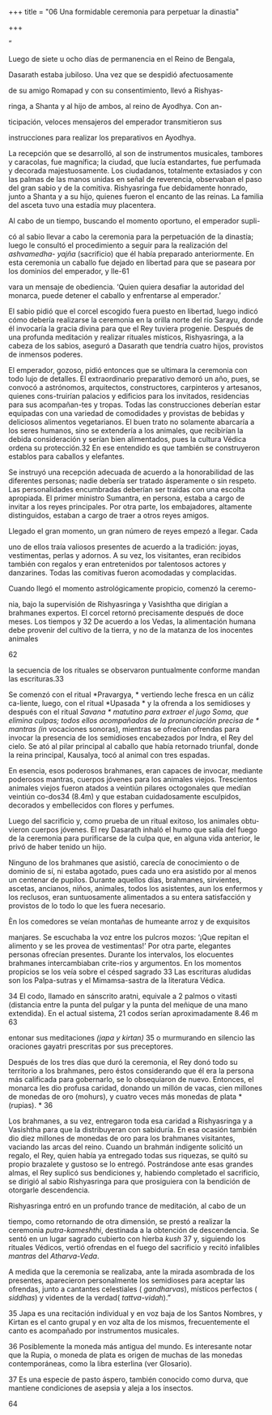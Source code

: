 +++
title = "06 Una formidable ceremonia para perpetuar la dinastia"

+++

“

Luego de siete u ocho días de permanencia en el Reino de Bengala, 

Dasarath estaba jubiloso. Una vez que se despidió afectuosamente 

de su amigo Romapad y con su consentimiento, llevó a Rishyas-

ringa, a Shanta y al hijo de ambos, al reino de Ayodhya. Con an-

ticipación, veloces mensajeros del emperador transmitieron sus 

instrucciones para realizar los preparativos en Ayodhya. 

La recepción que se desarrolló, al son de instrumentos musicales, tambores y caracolas, fue magnífica; la ciudad, que lucía estandartes, fue perfumada y decorada majestuosamente. Los ciudadanos, totalmente extasiados y con las palmas de las manos unidas en señal de reverencia, observaban el paso del gran sabio y de la comitiva. Rishyasringa fue debidamente honrado, junto a Shanta y a su hijo, quienes fueron el encanto de las reinas. La familia del asceta tuvo una estadía muy placentera. 

Al cabo de un tiempo, buscando el momento oportuno, el emperador supli-

có al sabio llevar a cabo la ceremonia para la perpetuación de la dinastía; luego le consultó el procedimiento a seguir para la realización del *ashvamedha*- *yajña* \(sacrificio\) que él había preparado anteriormente. En esta ceremonia un caballo fue dejado en libertad para que se paseara por los dominios del emperador, y lle-61



vara un mensaje de obediencia. ‘Quien quiera desafiar la autoridad del monarca, puede detener el caballo y enfrentarse al emperador.’ 

El sabio pidió que el corcel escogido fuera puesto en libertad, luego indicó cómo debería realizarse la ceremonia en la orilla norte del río Sarayu, donde él invocaría la gracia divina para que el Rey tuviera progenie. Después de una profunda meditación y realizar rituales místicos, Rishyasringa, a la cabeza de los sabios, aseguró a Dasarath que tendría cuatro hijos, provistos de inmensos poderes. 

El emperador, gozoso, pidió entonces que se ultimara la ceremonia con todo lujo de detalles. El extraordinario preparativo demoró un año, pues, se convocó a astrónomos, arquitectos, constructores, carpinteros y artesanos, quienes cons-truirían palacios y edificios para los invitados, residencias para sus acompañan-tes y tropas. Todas las construcciones deberían estar equipadas con una variedad de comodidades y provistas de bebidas y deliciosos alimentos vegetarianos. El buen trato no solamente abarcaría a los seres humanos, sino se extendería a los animales, que recibirían la debida consideración y serían bien alimentados, pues la cultura Védica ordena su protección.32 En ese entendido es que también se construyeron establos para caballos y elefantes. 

Se instruyó una recepción adecuada de acuerdo a la honorabilidad de las diferentes personas; nadie debería ser tratado ásperamente o sin respeto. Las personalidades encumbradas deberían ser traídas con una escolta apropiada. El primer ministro Sumantra, en persona, estaba a cargo de invitar a los reyes principales. Por otra parte, los embajadores, altamente distinguidos, estaban a cargo de traer a otros reyes amigos. 

Llegado el gran momento, un gran número de reyes empezó a llegar. Cada 

uno de ellos traía valiosos presentes de acuerdo a la tradición: joyas, vestimentas, perlas y adornos. A su vez, los visitantes, eran recibidos también con regalos y eran entretenidos por talentosos actores y danzarines. Todas las comitivas fueron acomodadas y complacidas. 

Cuando llegó el momento astrológicamente propicio, comenzó la ceremo-

nia, bajo la supervisión de Rishyasringa y Vasishtha que dirigían a brahmanes expertos. El corcel retornó precisamente después de doce meses. Los tiempos y 32 De acuerdo a los Vedas, la alimentación humana debe provenir del cultivo de la tierra, y no de la matanza de los inocentes animales

62



la secuencia de los rituales se observaron puntualmente conforme mandan las escrituras.33

Se comenzó con el ritual *Pravargya, * vertiendo leche fresca en un cáliz ca-liente, luego, con el ritual *Upasada * y la ofrenda a los semidioses y después con el ritual *Savana * matutino para extraer el jugo Soma, que elimina culpas; todos ellos acompañados de la pronunciación precisa de * mantras \(in* vocaciones sonoras\), mientras se ofrecían ofrendas para invocar la presencia de los semidioses encabezados por Indra, el Rey del cielo. Se ató al pilar principal al caballo que había retornado triunfal, donde la reina principal, Kausalya, tocó al animal con tres espadas. 

En esencia, esos poderosos brahmanes, eran capaces de invocar, mediante poderosos mantras, cuerpos jóvenes para los animales viejos. Trescientos animales viejos fueron atados a veintiún pilares octogonales que medían veintiún co-dos34 \(8.4m\) y que estaban cuidadosamente esculpidos, decorados y embellecidos con flores y perfumes. 

Luego del sacrificio y, como prueba de un ritual exitoso, los animales obtu-vieron cuerpos jóvenes. El rey Dasarath inhaló el humo que salía del fuego de la ceremonia para purificarse de la culpa que, en alguna vida anterior, le privó de haber tenido un hijo. 

Ninguno de los brahmanes que asistió, carecía de conocimiento o de dominio de sí, ni estaba agotado, pues cada uno era asistido por al menos un centenar de pupilos. Durante aquellos días, brahmanes, sirvientes, ascetas, ancianos, niños, animales, todos los asistentes, aun los enfermos y los reclusos, eran suntuosamente alimentados a su entera satisfacción y provistos de lo todo lo que les fuera necesario. 

Èn los comedores se veían montañas de humeante arroz y de exquisitos 

manjares. Se escuchaba la voz entre los pulcros mozos: ‘¡Que repitan el alimento y se les provea de vestimentas\!’ Por otra parte, elegantes personas ofrecían presentes. Durante los intervalos, los elocuentes brahmanes intercambiaban crite-rios y argumentos. En los momentos propicios se los veía sobre el césped sagrado 33 Las escrituras aludidas son los Palpa-sutras y el Mimamsa-sastra de la literatura Védica. 

34 El codo, llamado en sánscrito aratni, equivale a 2 palmos o vitasti \(distancia entre la punta del pulgar y la punta del meñique de una mano extendida\). En el actual sistema, 21 codos serían aproximadamente 8.46 m 63



entonar sus meditaciones *\(japa y kirtan\)* 35 o murmurando en silencio las oraciones gayatri prescritas por sus preceptores. 

Después de los tres días que duró la ceremonia, el Rey donó todo su territorio a los brahmanes, pero éstos considerando que él era la persona más calificada para gobernarlo, se lo obsequiaron de nuevo. Entonces, el monarca les dio profusa caridad, donando un millón de vacas, cien millones de monedas de oro \(mohurs\), y cuatro veces más monedas de plata *\(rupias\). * 36

Los brahmanes, a su vez, entregaron toda esa caridad a Rishyasringa y a Vasishtha para que la distribuyeran con sabiduría. En esa ocasión también dio diez millones de monedas de oro para los brahmanes visitantes, vaciando las arcas del reino. Cuando un brahmán indigente solicitó un regalo, el Rey, quien había ya entregado todas sus riquezas, se quitó su propio brazalete y gustoso se lo entregó. Postrándose ante esas grandes almas, el Rey suplicó sus bendiciones y, habiendo completado el sacrificio, se dirigió al sabio Rishyasringa para que prosiguiera con la bendición de otorgarle descendencia. 

Rishyasringa entró en un profundo trance de meditación, al cabo de un 

tiempo, como retornando de otra dimensión, se prestó a realizar la ceremonia *putra-kameshthi*, destinada a la obtención de descendencia. Se sentó en un lugar sagrado cubierto con hierba *kush* 37 y, siguiendo los rituales Védicos, vertió ofrendas en el fuego del sacrificio y recitó infalibles *mantras* del *Atharva-Veda*. 

A medida que la ceremonia se realizaba, ante la mirada asombrada de los presentes, aparecieron personalmente los semidioses para aceptar las ofrendas, junto a cantantes celestiales \( *gandharvas*\), místicos perfectos \( *siddhas*\) y videntes de la verdad\( *tattva-vidah*\).” 

35 Japa es una recitación individual y en voz baja de los Santos Nombres, y Kirtan es el canto grupal y en voz alta de los mismos, frecuentemente el canto es acompañado por instrumentos musicales. 

36 Posiblemente la moneda más antigua del mundo. Es interesante notar que la Rupia, o moneda de plata es origen de muchas de las monedas contemporáneas, como la libra esterlina \(ver Glosario\). 

37 Es una especie de pasto áspero, también conocido como durva, que mantiene condiciones de asepsia y aleja a los insectos. 

64


